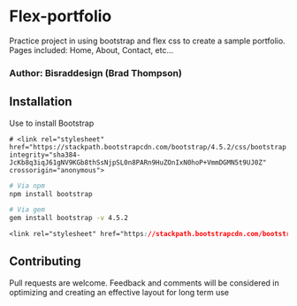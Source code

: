 # Flex-portfolio

Practice project in using bootstrap and flex css to create a sample portfolio. Pages included: Home, About, Contact, etc...

### Author: Bisraddesign (Brad Thompson)

## Installation

Use to install Bootstrap

```Responsive Meta tag
# <link rel="stylesheet" href="https://stackpath.bootstrapcdn.com/bootstrap/4.5.2/css/bootstrap.min.css" integrity="sha384-JcKb8q3iqJ61gNV9KGb8thSsNjpSL0n8PARn9HuZOnIxN0hoP+VmmDGMN5t9UJ0Z" crossorigin="anonymous">
```

```bash
# Via npm
npm install bootstrap

# Via gem
gem install bootstrap -v 4.5.2
```

```Css import
<link rel="stylesheet" href="https://stackpath.bootstrapcdn.com/bootstrap/4.5.2/css/bootstrap.min.css" integrity="sha384-JcKb8q3iqJ61gNV9KGb8thSsNjpSL0n8PARn9HuZOnIxN0hoP+VmmDGMN5t9UJ0Z" crossorigin="anonymous">
```

## Contributing
Pull requests are welcome. Feedback and comments will be considered in optimizing and creating an effective layout for long term use 

